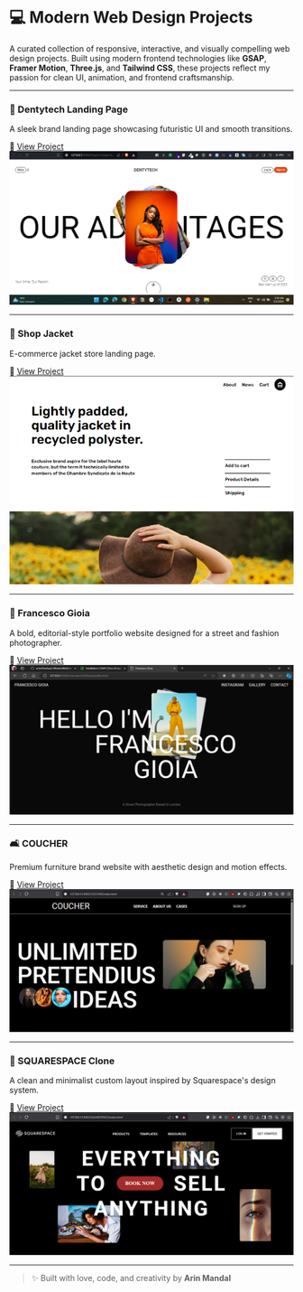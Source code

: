 # 💻 Modern Web Design Projects

A curated collection of responsive, interactive, and visually compelling web design projects. Built using modern frontend technologies like **GSAP**, **Framer Motion**, **Three.js**, and **Tailwind CSS**, these projects reflect my passion for clean UI, animation, and frontend craftsmanship.

---

### 🧴 Dentytech Landing Page  
A sleek brand landing page showcasing futuristic UI and smooth transitions.

🔗 [View Project](./DENTYTECH/)  
![Dentytech](./DENTYTECH/DENTYTECH.png)

---

### 🧥 Shop Jacket  
E-commerce jacket store landing page.

🔗 [View Project](./ShopJacket/)  
![Shop Jacket](./ShopJacket/ShopJacket.png)

---

### 🎩 Francesco Gioia  
A bold, editorial-style portfolio website designed for a street and fashion photographer.

🔗 [View Project](./Francesco-Gioia/)  
![Francesco Gioia](./Francesco-Gioia/Francesco-ss.png)

---

### 🛋️ COUCHER  
Premium furniture brand website with aesthetic design and motion effects.

🔗 [View Project](./COUCHER/)  
![COUCHER](./COUCHER/image.png)

---

### 🧱 SQUARESPACE Clone  
A clean and minimalist custom layout inspired by Squarespace's design system.

🔗 [View Project](./SQUARESPACE/)  
![SQUARESPACE](./SQUARESPACE/image.png)

---

> ✨ Built with love, code, and creativity by **Arin Mandal**  
